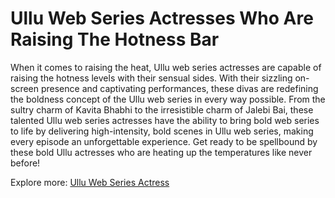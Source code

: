 # Ullu Web Series Actresses Who Are Raising The Hotness Bar
When it comes to raising the heat, Ullu web series actresses are capable of raising the hotness levels with their sensual sides. With their sizzling on-screen presence and captivating performances, these divas are redefining the boldness concept of the Ullu web series in every way possible. From the sultry charm of Kavita Bhabhi to the irresistible charm of Jalebi Bai, these talented Ullu web series actresses have the ability to bring bold web series to life by delivering high-intensity, bold scenes in Ullu web series, making every episode an unforgettable experience. Get ready to be spellbound by these bold Ullu actresses who are heating up the temperatures like never before!

Explore more: [Ullu Web Series Actress](https://btowncelebrity.com/ullu-web-series-actresses/)

